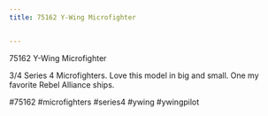 ```yaml
---
title: 75162 Y-Wing Microfighter


---
```


75162 Y-Wing Microfighter

3/4 Series 4 Microfighters. Love this model in big and small. One my favorite Rebel Alliance ships.

#75162 #microfighters #series4 #ywing #ywingpilot

<!-- Begin Gallery -->
<!-- End Gallery -->
